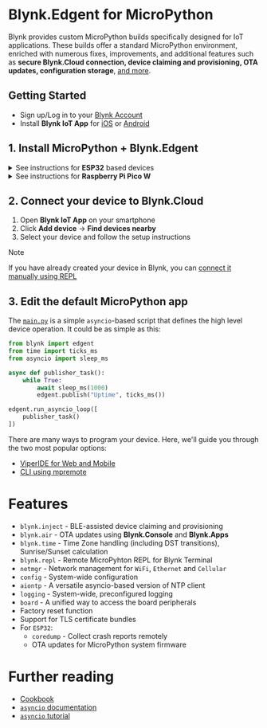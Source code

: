 
# Blynk.Edgent for MicroPython

Blynk provides custom MicroPython builds specifically designed for IoT applications.
These builds offer a standard MicroPython environment, enriched with numerous fixes, improvements,
and additional features such as **secure Blynk.Cloud connection, device claiming and provisioning, OTA updates, configuration storage**, [and more](#features).

## Getting Started

- Sign up/Log in to your [Blynk Account](https://blynk.cloud)
- Install **Blynk IoT App** for [iOS](https://apps.apple.com/us/app/blynk-iot/id1559317868) or [Android](https://play.google.com/store/apps/details?id=cloud.blynk)

## 1. Install MicroPython + Blynk.Edgent

<details>
  <summary>See instructions for <b>ESP32</b> based devices</summary></br>

You can use [**ESP Launchpad**](https://espressif.github.io/esp-launchpad/?flashConfigURL=https://vsh.pp.ua/Blynk-MicroPython-Edgent/esp-quickstart.toml) to flash your device. You will need a Chrome-based browser.

1. Plug your board into a USB port
2. Click `Connect` in upper right corner and select your board
3. Select **Application** (generic boards vs specialized builds)
4. Select **Develop Kit** variant based on flash size and type
5. Click the `Flash` button (if disabled, try clicking the `Connect` button again)
6. Press `Reset` button on your board to run the MicroPython firmware

> Alternatively, you can [flash your ESP32 device manually](https://github.com/Blynk-Technologies/Blynk-MicroPython-Edgent/releases/latest)

</details>

<details>
  <summary>See instructions for <b>Raspberry Pi Pico W</b></summary></br>

1. Hold down the `BOOTSEL` button while plugging the board into a USB port
2. Copy the latest [`UF2 firmware file`](https://vsh.pp.ua/Blynk-MicroPython-Edgent/RPI_PICO_W.uf2) to the USB mass storage device that appears
3. Once programming of the new firmware is complete, the device will automatically reset and be ready for use

</details>

## 2. Connect your device to Blynk.Cloud

1. Open **Blynk IoT App** on your smartphone
2. Click **Add device** -> **Find devices nearby**
3. Select your device and follow the setup instructions

> [!NOTE]
> If you have already created your device in Blynk,
> you can [connect it manually using REPL](_extra/Cookbook.md#manual-device-connection)

## 3. Edit the default MicroPython app

The [`main.py`](./main.py) is a simple `asyncio`-based script that defines the high level device operation.
It could be as simple as this:

```py
from blynk import edgent
from time import ticks_ms
from asyncio import sleep_ms

async def publisher_task():
    while True:
        await sleep_ms(1000)
        edgent.publish("Uptime", ticks_ms())

edgent.run_asyncio_loop([
    publisher_task()
])
```

There are many ways to program your device. Here, we'll guide you through the two most popular options:

- [ViperIDE for Web and Mobile](_extra/Workflow-ViperIDE.md)
- [CLI using mpremote](_extra/Workflow-CLI.md)

# Features

- `blynk.inject` - BLE-assisted device claiming and provisioning
- `blynk.air` - OTA updates using **Blynk.Console** and **Blynk.Apps**
- `blynk.time` - Time Zone handling (including DST transitions), Sunrise/Sunset calculation
- `blynk.repl` - Remote MicroPyhton REPL for Blynk Terminal
- `netmgr` - Network management for `WiFi`, `Ethernet` and `Cellular`
- `config` - System-wide configuration
- `aiontp` - A versatile asyncio-based version of NTP client
- `logging` - System-wide, preconfigured logging
- `board` - A unified way to access the board peripherals
- Factory reset function
- Support for TLS certificate bundles
- For `ESP32`:
  - `coredump` - Collect crash reports remotely
  - OTA updates for MicroPython system firmware

# Further reading

- [Cookbook](_extra/Cookbook.md)
- [`asyncio` documentation](https://docs.micropython.org/en/latest/library/asyncio.html)
- [`asyncio` tutorial](https://github.com/peterhinch/micropython-async/blob/master/v3/docs/TUTORIAL.md)
